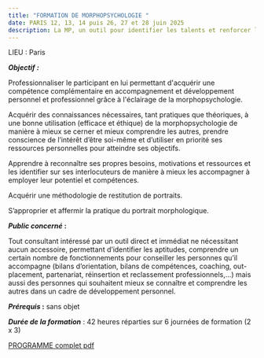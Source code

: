 ```yaml
---
title: "FORMATION DE MORPHOPSYCHOLOGIE "
date: PARIS 12, 13, 14 puis 26, 27 et 28 juin 2025
description: La MP, un outil pour identifier les talents et renforcer les aptitudes
---
```

LIEU : Paris

***Objectif :***

Professionnaliser le participant en lui permettant d'acquérir une compétence complémentaire en accompagnement et développement personnel et professionnel grâce à l'éclairage de la morphopsychologie.

Acquérir des connaissances nécessaires, tant pratiques que théoriques, à une bonne utilisation (efficace et éthique) de la morphopsychologie de manière à mieux se cerner et mieux comprendre les autres, prendre conscience de l’intérêt d’être soi-même et d’utiliser en priorité ses ressources personnelles pour atteindre ses objectifs.

Apprendre à reconnaître ses propres besoins, motivations et ressources et les identifier sur ses interlocuteurs de manière à mieux les accompagner à employer leur potentiel et compétences.

Acquérir une méthodologie de restitution de portraits.

S’approprier et affermir la pratique du portrait morphologique.

***Public concerné* :**

Tout consultant intéressé par un outil direct et immédiat ne nécessitant aucun accessoire, permettant d’identifier les aptitudes, comprendre un certain nombre de fonctionnements pour conseiller les personnes qu’il accompagne (bilans d’orientation, bilans de compétences, coaching, out-placement, partenariat, réinsertion et reclassement professionnels,…) mais aussi des personnes qui souhaitent mieux se connaître et comprendre les autres dans un cadre de développement personnel.

***Prérequis* :** sans objet

***Durée de la formation*** : 42 heures réparties sur 6 journées de formation (2 x 3)


<a href="https://semaphore.fr/img/PROGRAMME_formation_Morphopsychologie_Paris_06_2025.pdf" target="_blank" rel="noopener noreferrer">PROGRAMME complet pdf</a>